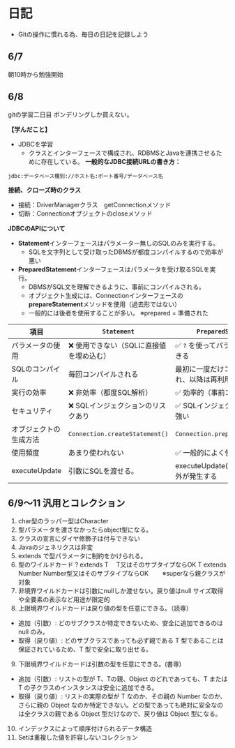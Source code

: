# 日記
- Gitの操作に慣れる為、毎日の日記を記録しよう

## 6/7
朝10時から勉強開始


## 6/8
gitの学習二日目
ポンデリングしか買えない。

**【学んだこと】**
- JDBCを学習
  - クラスとインターフェースで構成され、RDBMSとJavaを連携させるために存在している。
**一般的なJDBC接続URLの書き方：**
```
jdbc:データベース種別://ホスト名:ポート番号/データベース名
```
**接続、クローズ時のクラス**
- 接続：DriverManagerクラス　getConnectionメソッド
- 切断：Connectionオブジェクトのcloseメソッド

**JDBCのAPIについて**
- **Statement**インターフェースはパラメーター無しのSQLのみを実行する。
  - SQLを文字列として受け取ったDBMSが都度コンパイルするので効率が悪い
- **PreparedStatement**インターフェースはパラメータを受け取るSQLを実行。
  - DBMSがSQL文を理解できるように、事前にコンパイルされる。
  - オブジェクト生成には、Connectionインターフェースの
  　**prepareStatement**メソッドを使用（過去形ではない）
  - 一般的には後者を使用することが多い。
※prepared = 準備された

| 項目          | `Statement`                    | `PreparedStatement`             |
| ----------- | ------------------------------ | ------------------------------- |
| パラメータの使用    | ❌ 使用できない（SQLに直接値を埋め込む）         | ✅ `?` を使ってパラメータを設定できる           |
| SQLのコンパイル   | 毎回コンパイルされる                     | 最初に一度だけコンパイルされ、以降は再利用される        |
| 実行の効率       | ❌ 非効率（都度SQL解析）                 | ✅ 効率的（事前コンパイル済み）                |
| セキュリティ      | ❌ SQLインジェクションのリスクあり            | ✅ SQLインジェクション対策に強い              |
| オブジェクトの生成方法 | `Connection.createStatement()` | `Connection.prepareStatement()` |
| 使用頻度        | あまり使われない                       | ✅ 一般的によく使われる                    |
executeUpdate | 引数にSQLを渡せる。| executeUpdate()※SQL不可、例外が発生する

## 6/9～11 汎用とコレクション
1. char型のラッパー型はCharacter
2. 型パラメータを渡さなかったらobject型になる。
3. クラスの宣言にダイヤ修飾子は付与できない
4. Javaのジェネリクスは非変
5. extends で型パラメータに制約をかけられる。
6. 型のワイルドカード
   ? extends T　     T又はそのサブタイプならOK
   T extends Number  Number型又はそのサブタイプならOK
　　※superなら親クラスが対象
7. <?>非境界ワイルドカードは引数にnullしか渡せない。戻り値はnull
   サイズ取得や全要素の表示など用途が限定的
8. 上限境界ワイルドカードは戻り値の型を任意にできる。（読専）
  - 追加（引数）: どのサブクラスか特定できないため、安全に追加できるのは null のみ。
  - 取得（戻り値）: どのサブクラスであっても必ず親である T 型であることは保証されているため、T 型で安全に取り出せる。
9. 下限境界ワイルドカードは引数の型を任意にできる。(書専)
  - 追加（引数）: リストの型が T、Tの親、Object のどれであっても、T または T の子クラスのインスタンスは安全に追加できる。
  - 取得（戻り値）: リストの実際の型が T なのか、その親の Number なのか、さらに親の Object なのか特定できない。どの型であっても絶対に安全なのは全クラスの親である Object 型だけなので、戻り値は Object 型になる。
10. インデックスによって順序付けられるデータ構造
13. Setは重複した値を許容しないコレクション

